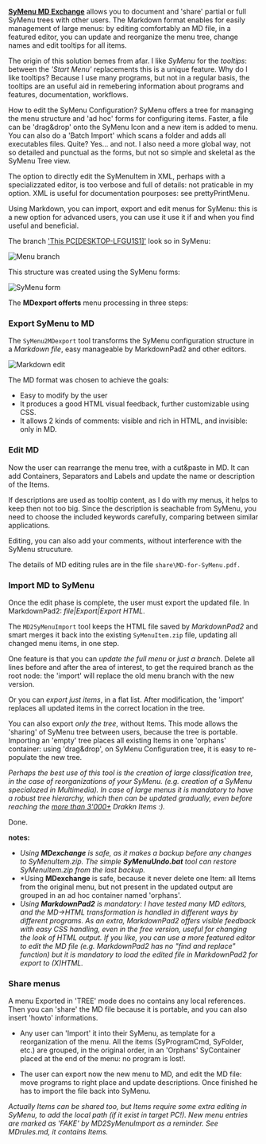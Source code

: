 [**SyMenu MD Exchange**](https://github.com/msillano/ms_symtools/tree/main/MDexchange  "Download from GitHub")  allows you to document and 'share' partial or full SyMenu trees with other users. 
The Markdown format enables for easily management of large menus: by editing comfortably an MD file, in a featured editor, you can update and reorganize the menu tree, change names and edit tooltips for all items.

The origin of this solution bemes from afar. I like *SyMenu* for the *tooltips*: between the *'Start Menu'* replacements this is a unique feature. Why do I like tooltips? Because I use many programs, but not in a regular basis, the tooltips are an useful aid in remebering information about programs and features, documentation, workflows.

How to edit the SyMenu Configuration? SyMenu offers a tree for managing the menu structure and 'ad hoc' forms for configuring items. Faster, a file can be 'drag&drop' onto the SyMenu Icon and a new item is added to menu. You can also do a 'Batch Import' which scans a folder and adds all executables files. Quite? Yes... and not. I also need a more global way, not so detailed and punctual as the forms, but not so simple and skeletal as the SyMenu Tree view. 

The option to directly edit the SyMenuItem in XML, perhaps with a specializzated editor, is too verbose and full of details: not praticable in my option. XML is useful for documentation pourposes: see prettyPrintMenu.

Using Markdown, you can import, export and edit menus for SyMenu: this is a new option for advanced users, you can use it use it if and when you find useful and beneficial.

The branch ['This PC[DESKTOP-LFGU1S1]'](https://www.ugmfree.it/Forum/messages.aspx?TopicID=830) look so in SyMenu:

![Menu branch](https://github.com/msillano/ms_symtools/blob/main/img/fig101.jpg?raw=true)
   
This structure was created using the SyMenu forms:

![SyMenu form](https://github.com/msillano/ms_symtools/blob/main/img/fig010.jpg?raw=true)

The **MDexport offerts** menu processing in three steps:

### Export SyMenu to MD ###
The `SyMenu2MDexport` tool transforms the SyMenu configuration structure in a *Markdown file*, easy manageable by MarkdownPad2 and other editors.

![Markdown edit](https://github.com/msillano/ms_symtools/blob/main/img/fig011.jpg?raw=true)

The MD format was chosen to achieve the goals:

- Easy to modify by the user
- It produces a good HTML visual feedback, further customizable using CSS.
- It allows 2 kinds of comments: visible  and rich in HTML, and invisible: only in MD.

### Edit MD
Now the user can rearrange the menu tree, with a cut&paste in MD. It can add Containers, Separators and Labels and update the name or description of the Items.

If descriptions are used as tooltip content, as I do with my menus, it helps to keep then not too big. Since the description is seachable from SyMenu, you need to choose the included keywords carefully, comparing between similar applications.

Editing, you can also add your comments, without interference with the SyMenu strucuture.

The details of MD editing rules are in the file `share\MD-for-SyMenu.pdf.` 

### Import MD to SyMenu
Once the edit phase is complete, the user must export the updated file. In MarkdownPad2: *file|Export|Export HTML*.

The `MD2SyMenuImport` tool keeps the HTML file saved by *MarkdownPad2* and smart merges it back into the existing `SyMenuItem.zip` file, updating all changed menu items, in one step.

One feature is that you can *update the full menu* or *just a branch*. Delete all lines before and after the area of interest, to get the required branch as the root node: the 'import' will replace the old menu branch with the new version. 

Or you can *export just items*, in a flat list. After modification, the 'import' replaces all updated items in the correct location in the tree.

You can also export *only the tree*, without Items. This mode allows the 'sharing' of SyMenu tree between users, because the tree is portable. Importing an 'empty' tree places all existing Items in one 'orphans' container: using 'drag&drop', on SyMenu Configuration tree, it is easy to re-populate the new tree. 

*Perhaps the best use of this tool is the creation of large classification tree, in the case of reorganizations of your SyMenu. (e.g. creation of a SyMenu specialozed in Multimedia). In case of large menus it is mandatory to have a robust tree hierarchy, which then can be updated gradually, even before reaching the [more than 3'000+](https://www.ugmfree.it/Forum/messages.aspx?TopicID=817) Drakkn Items :).*

Done.

**notes:**

- *Using **MDexchange** is safe, as it makes a backup before any changes to SyMenuItem.zip. The simple **SyMenuUndo.bat** tool can restore SyMenuItem.zip from the last backup.*
- *Using **MDexchange** is safe, because it never delete one Item: all Items from the original menu, but not present in the updated output are grouped in an ad hoc container named 'orphans'.
- *Using **MarkdownPad2** is mandatory: I have tested many MD editors, and the MD->HTML  transformation is handled in different ways by different programs. As an extra, MarkdownPad2 offers visible feedback with easy CSS handling, even in the free version, useful for changing the look of HTML output. If you like, you can use a more featured editor to edit the MD file (e.g. MarkdownPad2 has no "find and replace" function) but it is mandatory to load  the edited file in MarkdownPad2 for export to (X)HTML.*

### Share menus

A menu Exported in 'TREE' mode does no contains any local references. Then you can 'share' the MD file because it is portable, and you can also insert 'howto' informations. 
- Any user can 'Import' it into their SyMenu, as template for a reorganization of the menu. All the items (SyProgramCmd, SyFolder, etc.) are grouped, in the original order, in an 'Orphans' SyContainer placed at the end of the menu: no program is lost!.

- The user can export now the new menu to MD, and edit the MD file: move programs to right place and update descriptions. Once finished he has to import the file back into SyMenu.

*Actually Items can be shared too, but Items require some extra editing in SyMenu, to add the local path (if it exist in target PC!). New menu entries are marked as 'FAKE' by MD2SyMenuImport as a reminder. See MDrules.md, it contains Items.*
